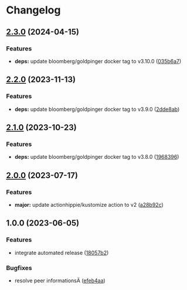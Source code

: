 # Changelog

## [2.3.0](https://github.com/kustomhippie/goldpinger/compare/v2.2.0...v2.3.0) (2024-04-15)


### Features

* **deps:** update bloomberg/goldpinger docker tag to v3.10.0 ([035b6a7](https://github.com/kustomhippie/goldpinger/commit/035b6a761047a23e1abb5729e4910668ce0d8067))

## [2.2.0](https://github.com/kustomhippie/goldpinger/compare/v2.1.0...v2.2.0) (2023-11-13)


### Features

* **deps:** update bloomberg/goldpinger docker tag to v3.9.0 ([2dde8ab](https://github.com/kustomhippie/goldpinger/commit/2dde8abafcc55439985b8e85f3e2f9e4cb10e783))

## [2.1.0](https://github.com/kustomhippie/goldpinger/compare/v2.0.0...v2.1.0) (2023-10-23)


### Features

* **deps:** update bloomberg/goldpinger docker tag to v3.8.0 ([1968396](https://github.com/kustomhippie/goldpinger/commit/1968396ce94a0a946a1cd33378fc64c50296f8c0))

## [2.0.0](https://github.com/kustomhippie/goldpinger/compare/v1.0.0...v2.0.0) (2023-07-17)


### Features

* **major:** update actionhippie/kustomize action to v2 ([a28b92c](https://github.com/kustomhippie/goldpinger/commit/a28b92c1ae7e1673a517fbb7f3d84ba55698d38e))

## 1.0.0 (2023-06-05)


### Features

* integrate automated release ([18057b2](https://github.com/kustomhippie/goldpinger/commit/18057b2d2e719b19f68068bfd5adc6f7d9b5e660))


### Bugfixes

* resolve peer informationsÄ ([efeb4aa](https://github.com/kustomhippie/goldpinger/commit/efeb4aa870a5a37ffa5f60d22cb826bb4b822dde))
